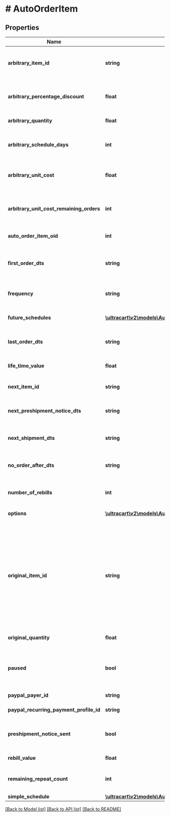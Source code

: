 # # AutoOrderItem

## Properties

Name | Type | Description | Notes
------------ | ------------- | ------------- | -------------
**arbitrary_item_id** | **string** | Arbitrary item id that should be rebilled instead of the normal schedule | [optional]
**arbitrary_percentage_discount** | **float** | An arbitrary percentage discount to provide on future rebills | [optional]
**arbitrary_quantity** | **float** | Arbitrary quantity to rebill | [optional]
**arbitrary_schedule_days** | **int** | The number of days to rebill if the frequency is set to an arbitrary number of days | [optional]
**arbitrary_unit_cost** | **float** | Arbitrary unit cost that rebills of this item should occur at | [optional]
**arbitrary_unit_cost_remaining_orders** | **int** | The number of rebills to give the arbitrary unit cost on before reverting to normal pricing. | [optional]
**auto_order_item_oid** | **int** | Primary key of AutoOrderItem | [optional]
**first_order_dts** | **string** | Date/time of the first order of this item.  Null if item added to auto order and has not been rebilled yet. | [optional]
**frequency** | **string** | Frequency of the rebill if not a fixed schedule | [optional]
**future_schedules** | [**\ultracart\v2\models\AutoOrderItemFutureSchedule[]**](AutoOrderItemFutureSchedule.md) | The future rebill schedule for this item up to the next ten rebills | [optional]
**last_order_dts** | **string** | Date/time of the last order of this item | [optional]
**life_time_value** | **float** | The life time value of this item including the original purchase | [optional]
**next_item_id** | **string** | Calculated next item id | [optional]
**next_preshipment_notice_dts** | **string** | The date/time of when the next pre-shipment notice should be sent | [optional]
**next_shipment_dts** | **string** | Date/time that this item is scheduled to rebill | [optional]
**no_order_after_dts** | **string** | Date/time after which no additional rebills of this item should occur | [optional]
**number_of_rebills** | **int** | The number of times this item has rebilled | [optional]
**options** | [**\ultracart\v2\models\AutoOrderItemOption[]**](AutoOrderItemOption.md) | Options associated with this item | [optional]
**original_item_id** | **string** | The original item id purchased.  This item controls scheduling.  If you wish to modify a schedule, for example, from monthly to yearly, change this item from your monthly item to your yearly item, and then change the next_shipment_dts to your desired date. | [optional]
**original_quantity** | **float** | The original quantity purchased | [optional]
**paused** | **bool** | True if paused.  This field is an object instead of a primitive for backwards compatibility. | [optional]
**paypal_payer_id** | **string** | The PayPal Payer ID tied to this item | [optional]
**paypal_recurring_payment_profile_id** | **string** | The PayPal Profile ID tied to this item | [optional]
**preshipment_notice_sent** | **bool** | True if the preshipment notice associated with the next rebill has been sent | [optional]
**rebill_value** | **float** | The value of the rebills of this item | [optional]
**remaining_repeat_count** | **int** | The number of rebills remaining before this item is complete | [optional]
**simple_schedule** | [**\ultracart\v2\models\AutoOrderItemSimpleSchedule**](AutoOrderItemSimpleSchedule.md) |  | [optional]

[[Back to Model list]](../../README.md#models) [[Back to API list]](../../README.md#endpoints) [[Back to README]](../../README.md)
